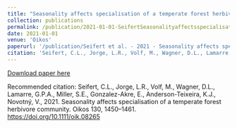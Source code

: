 ```yaml
---
title: "Seasonality affects specialisation of a temperate forest herbivore community"
collection: publications
permalink: /publication/2021-01-01-SeifertSeasonalityaffectsspecialisation2021
date: 2021-01-01
venue: 'Oikos'
paperurl: '/publication/Seifert et al. - 2021 - Seasonality affects specialisation of a temperate .pdf'
citation: 'Seifert, C.L., Jorge, L.R., Volf, M., Wagner, D.L., Lamarre, G.P.A., Miller, S.E., Gonzalez-Akre, E., Anderson-Teixeira, K.J., Novotný, V., 2021. Seasonality affects specialisation of a temperate forest herbivore community. Oikos 130, 1450–1461. https://doi.org/10.1111/oik.08265'
---
```


<a href='/publication/Seifert et al. - 2021 - Seasonality affects specialisation of a temperate .pdf'>Download paper here</a>

Recommended citation: Seifert, C.L., Jorge, L.R., Volf, M., Wagner, D.L., Lamarre, G.P.A., Miller, S.E., Gonzalez-Akre, E., Anderson-Teixeira, K.J., Novotný, V., 2021. Seasonality affects specialisation of a temperate forest herbivore community. Oikos 130, 1450–1461. https://doi.org/10.1111/oik.08265